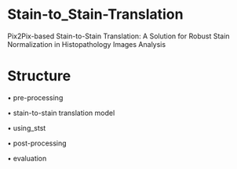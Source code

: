 # Stain-to_Stain-Translation
Pix2Pix-based Stain-to-Stain Translation: A Solution for Robust Stain Normalization in Histopathology Images Analysis 

# Structure
•	pre-processing

•	stain-to-stain translation model

•	using_stst

•	post-processing

•	evaluation 
